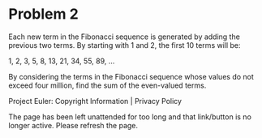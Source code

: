 #   Problem 2

   Each new term in the Fibonacci sequence is generated by adding the
   previous two terms. By starting with 1 and 2, the first 10 terms will be:

   1, 2, 3, 5, 8, 13, 21, 34, 55, 89, ...

   By considering the terms in the Fibonacci sequence whose values do not
   exceed four million, find the sum of the even-valued terms.

   Project Euler: Copyright Information | Privacy Policy

   The page has been left unattended for too long and that link/button is no
   longer active. Please refresh the page.

